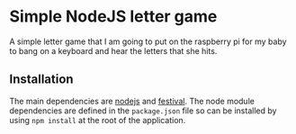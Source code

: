 # Simple NodeJS letter game

A simple letter game that I am going to put on the raspberry pi for my baby to bang on a keyboard and hear the letters that she hits.

## Installation

The main dependencies are [nodejs](https://nodejs.org/) and [festival](http://www.cstr.ed.ac.uk/projects/festival/). The node module dependencies are defined in the `package.json` file so can be installed by using `npm install` at the root of the application.
